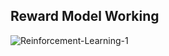 ##  Reward Model Working 

![Reinforcement-Learning-1](https://github.com/user-attachments/assets/be55dc2c-02b4-4779-b5e4-7d5e0a00ca45)
